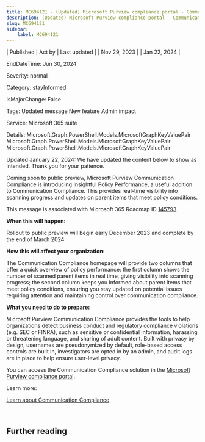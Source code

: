 ```yaml
---
title: MC694121 - (Updated) Microsoft Purview compliance portal - Communication Compliance Insightful Policy Performance - Public Preview
description: (Updated) Microsoft Purview compliance portal - Communication Compliance Insightful Policy Performance - Public Preview
slug: MC694121
sidebar:
    label: MC694121
---
```



| Published | Act by | Last updated |
| Nov 29, 2023 |  | Jan 22, 2024 |

EndDateTime: Jun 30, 2024

Severity: normal

Category: stayInformed

IsMajorChange: False

Tags: Updated message New feature Admin impact

Service: Microsoft 365 suite

Details: Microsoft.Graph.PowerShell.Models.MicrosoftGraphKeyValuePair Microsoft.Graph.PowerShell.Models.MicrosoftGraphKeyValuePair Microsoft.Graph.PowerShell.Models.MicrosoftGraphKeyValuePair

<p style="">Updated January 22, 2024: We have updated the content below to show as intended. Thank you for your patience.</p><p style="">Coming soon to public preview, Microsoft Purview Communication Compliance is introducing Insightful Policy Performance, a useful  addition to Communication Compliance. This provides real-time visibility into scanning progress and updates on parent items that meet policy conditions.</p>
<p>This message is associated with Microsoft 365 Roadmap ID <a href="https://www.microsoft.com/microsoft-365/roadmap?filters=&amp;searchterms=145793" target="_blank">145793</a></p>
<p><b>When this will happen:</b></p>

<p>Rollout to public preview will begin early December 2023 and complete by the end of March 2024.</p>

<p><b>How this will affect your organization:</b></p>

<p>The Communication Compliance homepage will provide two columns that offer a quick overview of policy performance: the first column shows the number of scanned parent items in real time, giving visibility into scanning progress; the second column keeps you informed about parent items that meet policy conditions, ensuring you stay updated on potential issues requiring attention and maintaining control over communication compliance.</p>
<p><b>What you need to do to prepare:</b></p>
<p>Microsoft Purview Communication Compliance provides the tools to help organizations detect business conduct and regulatory compliance violations (e.g. SEC or FINRA), such as sensitive or confidential information, harassing or threatening language, and sharing of adult content. Built with privacy by design, usernames are pseudonymized by default, role-based access controls are built in, investigators are opted in by an admin, and audit logs are in place to help ensure user-level privacy.</p><p>You can access the Communication Compliance solution in the <a href="https://purview.microsoft.com/compliance" target="_blank">Microsoft Purview compliance portal</a>.</p><p> 
</p><p>Learn more: 
</p><p><a href="https://docs.microsoft.com/microsoft-365/compliance/communication-compliance?view=o365-worldwide" target="_blank">Learn about Communication Compliance</a>  
</p><p><br></p>

## Further reading
